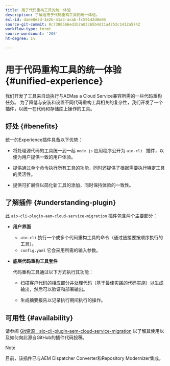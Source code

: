 ```yaml
---
title: 用于代码重构工具的统一体验
description: 了解适用于代码重构工具的统一体验。
exl-id: daee0e2d-1e2b-41a3-acab-fc59142d0e05
source-git-commit: 8c73805b6ed1b7a03c65b4d21a4252c1412a5742
workflow-type: tm+mt
source-wordcount: '265'
ht-degree: 1%

---
```


# 用于代码重构工具的统一体验 {#unified-experience}

我们开发了工具来自动执行与AEMas a Cloud Service兼容所需的一些代码重构任务。 为了降低与安装和设置不同代码重构工具相关的复杂性，我们开发了一个插件，以统一在代码和存储库上操作的工具。

## 好处 {#benefits}

统一的Experience插件具备以下优势：

* 将处理源代码的工具统一到一起 `node.js` 应用程序公开为 `aio-cli ` 插件，以便为用户提供一致的用户体验。

* 提供通过单个命令执行所有工具的功能，同时还提供了根据需要执行特定工具的灵活性。

* 提供可扩展性以简化新工具的添加，同时保持体验的一致性。

## 了解插件 {#understanding-plugin}

此 `aio-cli-plugin-aem-cloud-service-migration` 插件包含两个主要部分：

* **用户界面**

   * `aio-cli` 执行一个或多个代码重构工具的命令（通过链接要按顺序执行的工具）。
   * `config.yaml` 它会采用所需的输入参数。

* **底层代码重构工具套件**

  代码重构工具通过以下方式执行其功能：

   * 扫描客户代码的相应部分并处理代码（基于最佳实践的代码实施）以生成输出，然后可以验证和部署输出。

   * 生成摘要报告以记录执行期间执行的操作。

## 可用性 {#availability}

请参阅 [Git资源：aio-cli-plugin-aem-cloud-service-migration](https://github.com/adobe/aio-cli-plugin-aem-cloud-service-migration) 以了解其使用以及如何向此源自GitHub的插件代码投稿。

>[!NOTE]
>目前，该插件已与AEM Dispatcher Converter和Repository Modernizer集成。

